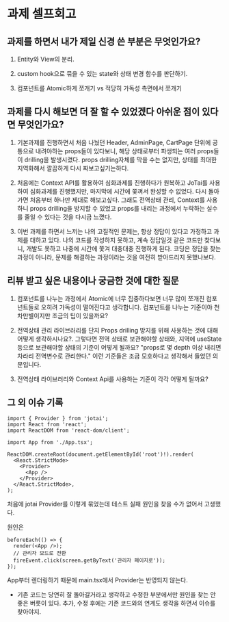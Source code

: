 # 과제 셀프회고

## 과제를 하면서 내가 제일 신경 쓴 부분은 무엇인가요?

1. Entity와 View의 분리.

2. custom hook으로 묶을 수 있는 state와 상태 변경 함수를 판단하기.

3. 컴포넌트를 Atomic하게 쪼개기 vs 적당히 가독성 측면에서 쪼개기

## 과제를 다시 해보면 더 잘 할 수 있었겠다 아쉬운 점이 있다면 무엇인가요?

1. 기본과제를 진행하면서 처음 나눴던 Header, AdminPage, CartPage 단위에 공통으로 내려야하는 props들이 있다보니, 해당 상태로부터 파생되는 여러 props들이 drilling을 발생시켰다. props drilling자체를 막을 수는 없지만, 상태를 최대한 지역화해서 깔끔하게 다시 짜보고싶기는하다.

2. 처음에는 Context API를 활용하여 심화과제를 진행하다가 원복하고 JoTai를 사용하여 심화과제를 진행했지만, 마지막에 시간에 쫓껴서 완성할 수 없었다. 다시 돌아가면 처음부터 하나만 제대로 해보고싶다. 그래도 전역상태 관리, Context를 사용하니 props drilling을 방지할 수 있었고 props를 내리는 과정에서 누락하는 실수를 줄일 수 있다는 것을 다시금 느꼈다.

3. 이번 과제를 하면서 느끼는 나의 고질적인 문제는, 항상 정답이 있다고 가정하고 과제를 대하고 있다. 나의 코드를 작성하지 못하고, 계속 정답일것 같은 코드만 찾다보니, 개발도 못하고 나중에 시간에 쫓겨 대충대충 진행하게 된다. 코딩은 정답을 찾는 과정이 아니라, 문제를 해결하는 과정이라는 것을 여전히 받아드리지 못했나보다.

## 리뷰 받고 싶은 내용이나 궁금한 것에 대한 질문

1. 컴포넌트를 나누는 과정에서 Atomic에 너무 집중하다보면 너무 많이 쪼개진 컴포넌트들로 오히려 가독성이 떨어진다고 생각합니다. 컴포넌트를 나누는 기준이야 천차만별이지만 조금의 팁이 있을까요?

2. 전역상태 관리 라이브러리를 단지 Props drilling 방지를 위해 사용하는 것에 대해 어떻게 생각하시나요?. 그렇다면 전역 상태로 보관해야할 상태와, 지역에 useState등으로 보관해야할 상태의 기준이 어떻게 될까요? "props로 몇 depth 이상 내리면 차라리 전역변수로 관리한다." 이런 기준들은 조금 모호하다고 생각해서 들었던 의문입니다.

3. 전역상태 라이브러리와 Context Api를 사용하는 기준이 각각 어떻게 될까요?

## 그 외 이슈 기록

```tsx
import { Provider } from 'jotai';
import React from 'react';
import ReactDOM from 'react-dom/client';

import App from './App.tsx';

ReactDOM.createRoot(document.getElementById('root')!).render(
  <React.StrictMode>
    <Provider>
      <App />
    </Provider>
  </React.StrictMode>,
);
```

처음에 jotai Provider를 이렇게 묶었는데 테스트 실패 원인을 찾을 수가 없어서 고생했다.

원인은

```tsx
beforeEach(() => {
  render(<App />);
  // 관리자 모드로 전환
  fireEvent.click(screen.getByText('관리자 페이지로'));
});
```

App부터 렌더링하기 때문에 main.tsx에서 Provider는 반영되지 않는다.

- 기존 코드는 당연히 잘 돌아갈거라고 생각하고 수정한 부분에서만 원인을 찾는 안 좋은 버릇이 있다. 추가, 수정 후에는 기존 코드와의 연계도 생각을 하면서 이슈를 찾아야지.

